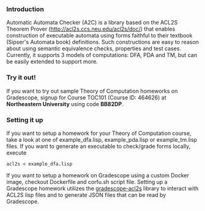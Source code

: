 
### Introduction
Automatic Automata Checker (A2C) is a library based on the ACL2S
Theorem Prover (http://acl2s.ccs.neu.edu/acl2s/doc/) that enables
construction of executable automata using forms faithful to their
textbook (Sipser's Automata book) definitions. Such constructions are
easy to reason about using semantic equivalence checks, properties and
test cases. Currently, it supports 3 models of computations: DFA, PDA
and TM, but can be easily extended to support more.

### Try it out!
If you want to try out sample Theory of Computation homeworks on
Gradescope, signup for Course TOC101 (Course ID: 464626) at
**Northeastern University** using code **BB82DP**.

### Setting it up
If you want to setup a homework for your Theory of Computation course,
take a look at one of example_dfa.lisp, example_pda.lisp or
example_tm.lisp files. If you want to generate an executable to
check/grade forms locally, execute

```
acl2s < example_dfa.lisp
```

If you want to setup a homework on Gradescope using a custom Docker
image, checkout Dockerfile and corfu.sh script file. Setting up a
Gradescope homework utilizes the [gradescope-acl2s](https://github.com/ankitku/gradescope-acl2s)
library to interact with ACL2S lisp files and to generate JSON files
that can be read by Gradescope.


